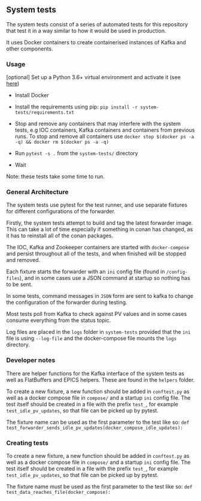 ## System tests

The system tests consist of a series of automated tests for this repository that test it in a way similar to how it would be used in production.

It uses Docker containers to create containerised instances of Kafka and other components.

### Usage

[optional] Set up a Python 3.6+ virtual environment and activate it (see [here](https://virtualenv.pypa.io/en/stable/))

* Install Docker

* Install the requirements using pip: `pip install -r system-tests/requirements.txt`

* Stop and remove any containers that may interfere with the system tests, e.g IOC containers, Kafka containers and containers from previous runs. To stop and remove all containers use `docker stop $(docker ps -a -q) && docker rm $(docker ps -a -q)`

* Run `pytest -s .` from the `system-tests/` directory

* Wait

Note: these tests take some time to run.

### General Architecture

The system tests use pytest for the test runner, and use separate fixtures for different configurations of the forwarder. 

Firstly, the system tests attempt to build and tag the latest forwarder image. This can take a lot of time especially if something in conan has changed, as it has to reinstall all of the conan packages.

The IOC, Kafka and Zookeeper containers are started with `docker-compose` and persist throughout all of the tests, and when finished will be stopped and removed. 

Each fixture starts the forwarder with an `ini` config file (found in `/config-files`), and in some cases use a JSON command at startup so nothing has to be sent. 

In some tests, command messages in `JSON` form are sent to kafka to change the configuration of the forwarder during testing. 

Most tests poll from Kafka to check against PV values and in some cases consume everything from the status topic.

Log files are placed in the `logs` folder in `system-tests` provided that the `ini` file is using `--log-file` and the docker-compose file mounts the `logs` directory.

### Developer notes

There are helper functions for the Kafka interface of the system tests as well as FlatBuffers and EPICS helpers. These are found in the `helpers` folder. 

To create a new fixture, a new function should be added in `conftest.py` as well as a docker compose file in `compose/` and a startup `ini` config file. The test itself should be created in a file with the prefix `test_`, for example `test_idle_pv_updates`, so that file can be picked up by pytest. 

The fixture name can be used as the first parameter to the test like so: 
`def test_forwarder_sends_idle_pv_updates(docker_compose_idle_updates):`

### Creating tests

To create a new fixture, a new function should be added in `conftest.py` as well as a docker compose file in `compose/` and a startup `ini` config file. The test itself should be created in a file with the prefix `test_`, for example `test_idle_pv_updates`, so that file can be picked up by pytest. 

The fixture name must be used as the first parameter to the test like so:
`def test_data_reaches_file(docker_compose):`
